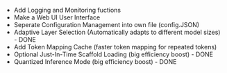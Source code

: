 - Add Logging and Monitoring fuctions
- Make a Web UI User Interface
- Seperate Configuration Management into own file (config.JSON)
- Adaptive Layer Selection (Automatically adapts to different model sizes) - DONE
- Add Token Mapping Cache (faster token mapping for repeated tokens)
- Optional Just-In-Time Scaffold Loading (big efficiency boost) - DONE
- Quantized Inference Mode (big efficiency boost) - DONE 
